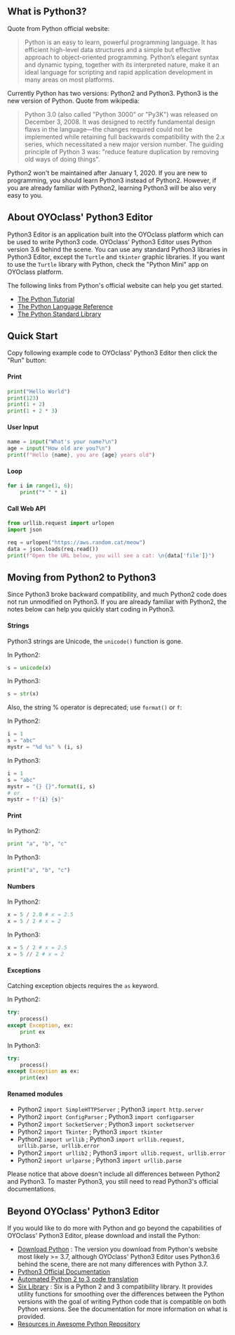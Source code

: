## What is Python3?

Quote from Python official website:

> Python is an easy to learn, powerful programming language. It has efficient high-level data structures and a simple but effective approach to object-oriented programming. Python’s elegant syntax and dynamic typing, together with its interpreted nature, make it an ideal language for scripting and rapid application development in many areas on most platforms.

Currently Python has two versions: Python2 and Python3. Python3 is the new version of Python. Quote from wikipedia:

> Python 3.0 (also called "Python 3000" or "Py3K") was released on December 3, 2008. It was designed to rectify fundamental design flaws in the language—the changes required could not be implemented while retaining full backwards compatibility with the 2.x series, which necessitated a new major version number. The guiding principle of Python 3 was: "reduce feature duplication by removing old ways of doing things".

Python2 won't be maintained after January 1, 2020. If you are new to programming, you should learn Python3 instead of Python2. However, if you are already familiar with Python2, learning Python3 will be also very easy to you.


## About OYOclass' Python3 Editor

Python3 Editor is an application built into the OYOclass platform which can be used to write Python3 code. OYOclass' Python3 Editor uses Python version 3.6 behind the scene. You can use any standard Python3 libraries in Python3 Editor, except the `Turtle` and `tkinter` graphic libraries. If you want to use the `Turtle` library with Python, check the "Python Mini" app on OYOclass platform.

The following links from Python's official website can help you get started.

* [The Python Tutorial](https://docs.python.org/3.6/tutorial/index.html)
* [The Python Language Reference](https://docs.python.org/3.6/reference/index.html)
* [The Python Standard Library](https://docs.python.org/3.6/library/index.html)


## Quick Start

Copy following example code to OYOclass' Python3 Editor then click the "Run" button:

#### Print

```python
print("Hello World")
print(123)
print(1 + 2)
print(1 + 2 * 3)
```

#### User Input

```python
name = input("What's your name?\n")
age = input("How old are you?\n")
print(f"Hello {name}, you are {age} years old")
```

#### Loop

```python
for i in range(1, 6):
    print("* " * i)
```

#### Call Web API

```python
from urllib.request import urlopen
import json

req = urlopen("https://aws.random.cat/meow")
data = json.loads(req.read())
print(f"Open the URL below, you will see a cat: \n{data['file']}")
```

## Moving from Python2 to Python3

Since Python3 broke backward compatibility, and much Python2 code does not run unmodified on Python3. If you are already familiar with Python2, the notes below can help you quickly start coding in Python3.

#### Strings

Python3 strings are Unicode, the `unicode()` function is gone.

In Python2:
```python
s = unicode(x)
```

In Python3:
```python
s = str(x)
```

Also, the string % operator is deprecated; use `format()` or `f`:

In Python2:
```python
i = 1
s = "abc"
mystr = "%d %s" % (i, s)
```

In Python3:
```python
i = 1
s = "abc"
mystr = "{} {}".format(i, s)
# or
mystr = f"{i} {s}"
```

#### Print

In Python2:
```python
print "a", "b", "c"
```

In Python3:
```python
print("a", "b", "c")
```

#### Numbers

In Python2:
```python
x = 5 / 2.0 # x = 2.5
x = 5 / 2 # x = 2
```

In Python3:
```python
x = 5 / 2 # x = 2.5
x = 5 // 2 # x = 2
```

#### Exceptions

Catching exception objects requires the `as` keyword.

In Python2:
```python
try:
    process()
except Exception, ex:
    print ex
```

In Python3:
```python
try:
    process()
except Exception as ex:
    print(ex)
```

#### Renamed modules

* Python2 `import SimpleHTTPServer` ; Python3 `import http.server`
* Python2 `import ConfigParser` ; Python3 `import configparser`
* Python2 `import SocketServer` ; Python3 `import socketserver`
* Python2 `import Tkinter` ; Python3 `import tkinter`
* Python2 `import urllib` ; Python3 `import urllib.request, urllib.parse, urllib.error`
* Python2 `import urllib2` ; Python3 `import ullib.request, urllib.error`
* Python2 `import urlparse` ; Python3 `import urllib.parse`

Please notice that above doesn't include all differences between Python2 and Python3. To master Python3, you still need to read Python3's official documentations.


## Beyond OYOclass' Python3 Editor

If you would like to do more with Python and go beyond the capabilities of OYOclass' Python3 Editor, please download and install the Python:

* [Download Python](https://www.python.org/downloads/) : The version you download from Python's website most likely >= 3.7, although OYOclass' Python3 Editor uses Python3.6 behind the scene, there are not many differences with Python 3.7.
* [Python3 Official Documentation](https://docs.python.org/3/)
* [Automated Python 2 to 3 code translation](https://docs.python.org/3/library/2to3.html)
* [Six Library](https://pypi.org/project/six/) : Six is a Python 2 and 3 compatibility library. It provides utility functions for smoothing over the differences between the Python versions with the goal of writing Python code that is compatible on both Python versions. See the documentation for more information on what is provided.
* [Resources in Awesome Python Repository](https://github.com/vinta/awesome-python)
